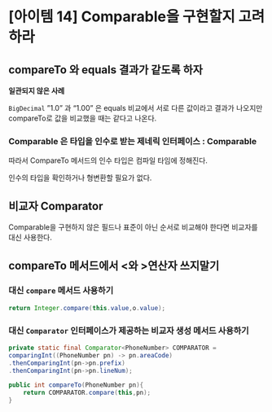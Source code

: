 # [아이템 14] Comparable을 구현할지 고려하라

## compareTo 와 equals 결과가 같도록 하자

**일관되지 않은 사례**

`BigDecimal` ”1.0” 과 “1.00” 은 equals 비교에서 서로 다른 값이라고 결과가 나오지만 compareTo로 값을 비교했을 때는 같다고 나온다.

### Comparable 은 타입을 인수로 받는 제네릭 인터페이스 : Comparable<Class>

따라서 CompareTo 메서드의 인수 타입은 컴파일 타임에 정해진다.

인수의 타입을 확인하거나 형변환할 필요가 없다.

## 비교자 Comparator

Comparable을 구현하지 않은 필드나 표준이 아닌 순서로 비교해야 한다면 비교자를 대신 사용한다.

## compareTo 메서드에서 <와 >연산자 쓰지말기

### 대신  `compare` 메서드 사용하기

```java
return Integer.compare(this.value,o.value);
```

### 대신 `Comparator` 인터페이스가 제공하는 비교자 생성 메서드 사용하기

```java
private static final Comparator<PhoneNumber> COMPARATOR = 
comparingInt((PhoneNumber pn) -> pn.areaCode)
.thenComparingInt(pn->pn.prefix)
.thenComparingInt(pn->pn.lineNum);

public int compareTo(PhoneNumber pn){
	return COMPARATOR.compare(this,pn);
}
```
